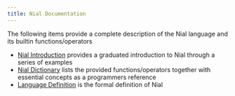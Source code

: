 ```yaml
---
title: Nial Documentation
---
```


The following items provide a complete description of the Nial language and its builtin functions/operators

- [Nial Introduction](intro/index.md) provides a graduated introduction to Nial through a series of examples
- [Nial Dictionary](NialDictionary.html) lists the provided functions/operators together with essential concepts as a programmers reference
- [Language Definition](LanguageDefinition.md) is the formal definition of Nial






